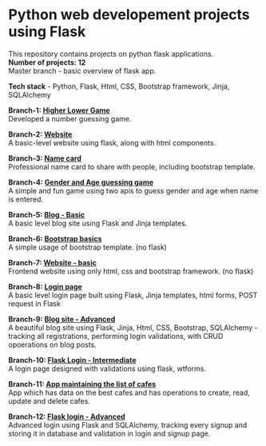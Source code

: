 # Python web developement projects using Flask
This repository contains projects on python flask applications.  
**Number of projects: 12**  
Master branch - basic overview of flask app.

**Tech stack** - Python, Flask, Html, CSS, Bootstrap framework, Jinja, SQLAlchemy

**Branch-1: [Higher Lower Game](https://github.com/yoga-0731/web-development-flask/tree/higher-lower-game)**  
Developed a number guessing game.

**Branch-2: [Website](https://github.com/yoga-0731/web-development-flask/tree/my-site)**  
A basic-level website using flask, along with html components.

**Branch-3: [Name card](https://github.com/yoga-0731/web-development-flask/tree/name-card)**  
Professional name card to share with people, including bootstrap template.

**Branch-4: [Gender and Age guessing game](https://github.com/yoga-0731/web-development-flask/tree/guess-gender-and-age)**  
A simple and fun game using two apis to guess gender and age when name is entered.

**Branch-5: [Blog - Basic](https://github.com/yoga-0731/web-development-flask/tree/blog)**  
A basic level blog site using Flask and Jinja templates.

**Branch-6: [Bootstrap basics](https://github.com/yoga-0731/web-development-flask/tree/bootstrap-basics)**  
A simple usage of bootstrap template. (no flask)

**Branch-7: [Website - basic](https://github.com/yoga-0731/web-development-flask/tree/bootstrap-site-1)**  
Frontend website using only html, css and bootstrap framework. (no flask)

**Branch-8: [Login page](https://github.com/yoga-0731/web-development-flask/tree/html-forms)**  
A basic level login page built using Flask, Jinja templates, html forms, POST request in Flask  

**Branch-9: [Blog site - Advanced](https://github.com/yoga-0731/web-development-flask/tree/blog-flask-bootstrap)**  
A beautiful blog site using Flask, Jinja, Html, CSS, Bootstrap, SQLAlchemy - tracking all registrations, performing login validations, with CRUD opoerations on blog posts.  

**Branch-10: [Flask Login - Intermediate](https://github.com/yoga-0731/web-development-flask/tree/flask-bootstrap-login)**  
A login page designed with validations using flask, wtforms.

**Branch-11: [App maintaining the list of cafes](https://github.com/yoga-0731/web-development-flask/tree/flask-cafe-project)**  
App which has data on the best cafes and has operations to create, read, update and delete cafes.

**Branch-12: [Flask login - Advanced](https://github.com/yoga-0731/web-development-flask/tree/flask-advanced-authentication)**  
Advanced login using Flask and SQLAlchemy, tracking every signup and storing it in database and validation in login and signup page.
